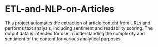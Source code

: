 # ETL-and-NLP-on-Articles
This project automates the extraction of article content from URLs and performs text analysis, including sentiment and readability scoring. The output data is intended for use in understanding the complexity and sentiment of the content for various analytical purposes.
